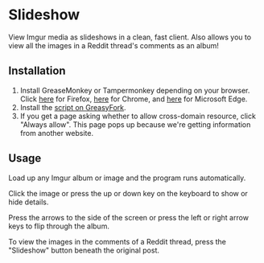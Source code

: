 # Slideshow
View Imgur media as slideshows in a clean, fast client. Also allows you to view all the images in a Reddit thread's comments as an album!
## Installation
1. Install GreaseMonkey or Tampermonkey depending on your browser. Click [here](https://addons.mozilla.org/en-US/firefox/addon/greasemonkey/) for Firefox, [here](https://chrome.google.com/webstore/detail/tampermonkey/dhdgffkkebhmkfjojejmpbldmpobfkfo) for Chrome, and [here](https://www.microsoft.com/en-US/store/p/tampermonkey/9nblggh5162s?rtc=1) for Microsoft Edge.
2. Install the [script on GreasyFork](https://greasyfork.org/en/scripts/26477-slideshow).
3. If you get a page asking whether to allow cross-domain resource, click "Always allow". This page pops up because we're getting information from another website.
## Usage
Load up any Imgur album or image and the program runs automatically.

Click the image or press the up or down key on the keyboard to show or hide details.

Press the arrows to the side of the screen or press the left or right arrow keys to flip through the album.

To view the images in the comments of a Reddit thread, press the "Slideshow" button beneath the original post.
